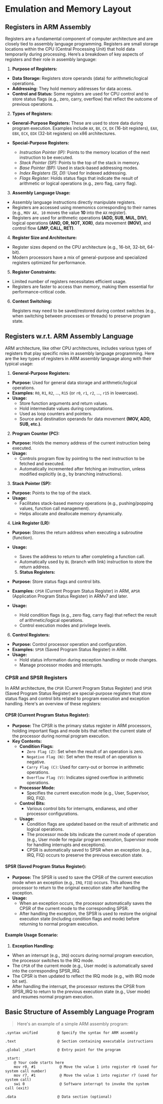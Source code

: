 # Emulation and Memory Layout

## Registers in ARM Assembly

Registers are a fundamental component of computer architecture and are closely tied to assembly language programming. Registers are small storage locations within the CPU (Central Processing Unit) that hold data temporarily during processing. Here’s a breakdown of key aspects of registers and their role in assembly language:

1. **Purpose of Registers:**

- **Data Storage:** Registers store operands (data) for arithmetic/logical operations.
- **Addressing:** They hold memory addresses for data access.
- **Control and Status:** Some registers are used for CPU control and to store status flags (e.g., zero, carry, overflow) that reflect the outcome of previous operations.

2. **Types of Registers:**

- **General-Purpose Registers:** These are used to store data during program execution. Examples include `AX`, `BX`, `CX`, `DX` (16-bit registers), `EAX`, `EBX`, `ECX`, `EDX` (32-bit registers) on x86 architectures.

- **Special-Purpose Registers:**
  - _Instruction Pointer (IP):_ Points to the memory location of the next instruction to be executed.
  - _Stack Pointer (SP):_ Points to the top of the stack in memory.
  - _Base Pointer (BP):_ Used in stack-based addressing modes.
  - _Index Registers (SI, DI):_ Used for indexed addressing.
  - _Flags Register:_ Holds status flags that indicate the result of arithmetic or logical operations (e.g., zero flag, carry flag).

3. **Assembly Language Usage:**

- Assembly language instructions directly manipulate registers.
- Registers are accessed using mnemonics corresponding to their names (e.g., `MOV AX, 10` moves the value **10** into the `AX` register).
- Registers are used for arithmetic operations **(ADD, SUB, MUL, DIV)**, logical operations **(AND, OR, NOT, XOR)**, data movement **(MOV)**, and control flow **(JMP, CALL, RET)**.

4. **Register Size and Architecture:**

- Register sizes depend on the CPU architecture (e.g., 16-bit, 32-bit, 64-bit).
- Modern processors have a mix of general-purpose and specialized registers optimized for performance.

5. **Register Constraints:**

- Limited number of registers necessitates efficient usage.
- Registers are faster to access than memory, making them essential for performance-critical code.

6. **Context Switching:**

   Registers may need to be saved/restored during context switches (e.g., when switching between processes or threads) to preserve program state.

## Registers w.r.t. ARM Assembly Language

ARM architecture, like other CPU architectures, includes various types of registers that play specific roles in assembly language programming. Here are the key types of registers in ARM assembly language along with their typical usage:

1. **General-Purpose Registers:**

- **Purpose:** Used for general data storage and arithmetic/logical operations.
- **Examples:** `R0`, `R1`, `R2`, ..., `R15` (or `r0`, `r1`, `r2`, ..., `r15` in lowercase).
- **Usage:**
  - Store function arguments and return values.
  - Hold intermediate values during computations.
  - Used as loop counters and pointers.
  - Source and destination operands for data movement **(MOV, ADD, SUB, etc.)**.

2. **Program Counter (PC):**

- **Purpose:** Holds the memory address of the current instruction being executed.
- **Usage:**
  - Controls program flow by pointing to the next instruction to be fetched and executed.
  - Automatically incremented after fetching an instruction, unless modified explicitly (e.g., by branching instructions).

3. **Stack Pointer (SP):**

- **Purpose:** Points to the top of the stack.
- **Usage:**
  - Facilitates stack-based memory operations (e.g., pushing/popping values, function call management).
  - Helps allocate and deallocate memory dynamically.

4. **Link Register (LR):**

- **Purpose:** Stores the return address when executing a subroutine (function).
- **Usage:**

  - Saves the address to return to after completing a function call.
  - Automatically used by `BL` (branch with link) instruction to store the return address.

  5. **Status Registers:**

- **Purpose:** Store status flags and control bits.
- **Examples:** `CPSR` (Current Program Status Register) in ARM, `APSR` (Application Program Status Register) in ARMv7 and later.
- **Usage:**
  - Hold condition flags (e.g., zero flag, carry flag) that reflect the result of arithmetic/logical operations.
  - Control execution modes and privilege levels.

6. **Control Registers:**

- **Purpose:** Control processor operation and configuration.
- **Examples:** `SPSR` (Saved Program Status Register) in ARM.
- **Usage:**
  - Hold status information during exception handling or mode changes.
  - Manage processor modes and interrupts.

### CPSR and SPSR Registers

In ARM architecture, the `CPSR` (Current Program Status Register) and `SPSR` (Saved Program Status Register) are special-purpose registers that store status flags and control bits related to program execution and exception handling. Here's an overview of these registers:

#### CPSR (Current Program Status Register):

- **Purpose:** The CPSR is the primary status register in ARM processors, holding important flags and mode bits that reflect the current state of the processor during normal program execution.
- **Key Contents:**
  - **Condition Flags:**
    - `Zero Flag (Z)`: Set when the result of an operation is zero.
    - `Negative Flag (N)`: Set when the result of an operation is negative.
    - `Carry Flag (C)`: Used for carry-out or borrow in arithmetic operations.
    - `Overflow Flag (V)`: Indicates signed overflow in arithmetic operations.
  - **Processor Mode:**<br>
    - Specifies the current execution mode (e.g., User, Supervisor, IRQ, FIQ).
  - **Control Bits:**
    - Various control bits for interrupts, endianess, and other processor configurations.
  - **Usage:**
    - Condition flags are updated based on the result of arithmetic and logical operations.
    - The processor mode bits indicate the current mode of operation (e.g., User mode for regular program execution, Supervisor mode for handling interrupts and exceptions).
    - CPSR is automatically saved to SPSR when an exception (e.g., IRQ, FIQ) occurs to preserve the previous execution state.

#### SPSR (Saved Program Status Register):

- **Purpose:** The SPSR is used to save the CPSR of the current execution mode when an exception (e.g., `IRQ`, `FIQ`) occurs. This allows the processor to return to the original execution state after handling the exception.
- **Usage:**
  - When an exception occurs, the processor automatically saves the CPSR of the current mode to the corresponding SPSR.
  - After handling the exception, the SPSR is used to restore the original execution state (including condition flags and mode) before returning to normal program execution.

#### Example Usage Scenario:

1. **Exception Handling:**

- When an interrupt (e.g., `IRQ`) occurs during normal program execution, the processor switches to the IRQ mode.
- The `CPSR` of the current mode (e.g., User mode) is automatically saved into the corresponding SPSR_IRQ.
- The CPSR is then updated to reflect the IRQ mode (e.g., with IRQ mode bit set).
- After handling the interrupt, the processor restores the CPSR from SPSR_IRQ to return to the previous execution state (e.g., User mode) and resumes normal program execution.

## Basic Structure of Assembly Language Program

> Here's an example of a simple ARM assembly program:

```Assembly
.syntax unified         @ Specify the syntax for ARM assembly

.text                   @ Section containing executable instructions

.global _start          @ Entry point for the program

_start:
    @ Your code starts here
    mov r0, #1           @ Move the value 1 into register r0 (used for system call number)
    mov r7, #1           @ Move the value 1 into register r7 (used for system call)
    swi 0                @ Software interrupt to invoke the system call (exit)

.data                   @ Data section (optional)


```
